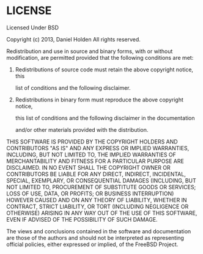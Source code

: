 # LICENSE

Licensed Under BSD

Copyright \(c\) 2013, Daniel Holden All rights reserved.

Redistribution and use in source and binary forms, with or without modification, are permitted provided that the following conditions are met:

1. Redistributions of source code must retain the above copyright notice, this

   list of conditions and the following disclaimer. 

2. Redistributions in binary form must reproduce the above copyright notice,

   this list of conditions and the following disclaimer in the documentation

   and/or other materials provided with the distribution. 

THIS SOFTWARE IS PROVIDED BY THE COPYRIGHT HOLDERS AND CONTRIBUTORS "AS IS" AND ANY EXPRESS OR IMPLIED WARRANTIES, INCLUDING, BUT NOT LIMITED TO, THE IMPLIED WARRANTIES OF MERCHANTABILITY AND FITNESS FOR A PARTICULAR PURPOSE ARE DISCLAIMED. IN NO EVENT SHALL THE COPYRIGHT OWNER OR CONTRIBUTORS BE LIABLE FOR ANY DIRECT, INDIRECT, INCIDENTAL, SPECIAL, EXEMPLARY, OR CONSEQUENTIAL DAMAGES \(INCLUDING, BUT NOT LIMITED TO, PROCUREMENT OF SUBSTITUTE GOODS OR SERVICES; LOSS OF USE, DATA, OR PROFITS; OR BUSINESS INTERRUPTION\) HOWEVER CAUSED AND ON ANY THEORY OF LIABILITY, WHETHER IN CONTRACT, STRICT LIABILITY, OR TORT \(INCLUDING NEGLIGENCE OR OTHERWISE\) ARISING IN ANY WAY OUT OF THE USE OF THIS SOFTWARE, EVEN IF ADVISED OF THE POSSIBILITY OF SUCH DAMAGE.

The views and conclusions contained in the software and documentation are those of the authors and should not be interpreted as representing official policies, either expressed or implied, of the FreeBSD Project.

